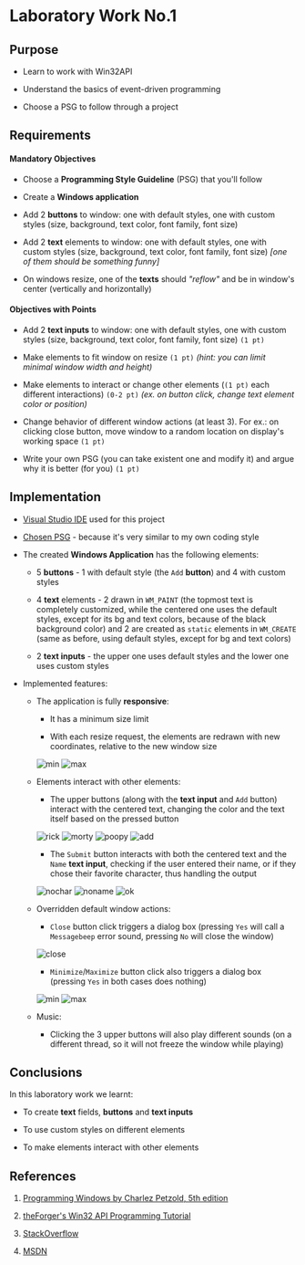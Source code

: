 # Laboratory Work No.1



## Purpose

- Learn to work with Win32API

- Understand the basics of event-driven programming

- Choose a PSG to follow through a project



## Requirements

#### Mandatory Objectives

- Choose a **Programming Style Guideline** (PSG) that you'll follow

- Create a **Windows application**

- Add 2 **buttons** to window: one with default styles, one with custom styles
(size, background, text color, font family, font size)

- Add 2 **text** elements to window: one with default styles, one with custom styles
(size, background, text color, font family, font size) *[one of them should be something funny]*

- On windows resize, one of the **texts** should *"reflow"* and be in window's center (vertically and horizontally)


#### Objectives with Points

- Add 2 **text inputs** to window: one with default styles, one with custom styles
(size, background, text color, font family, font size) `(1 pt)`

- Make elements to fit window on resize `(1 pt)` *(hint: you can limit minimal window width and height)*

- Make elements to interact or change other elements (`(1 pt)` each different interactions) `(0-2 pt)`
*(ex. on button click, change text element color or position)*

- Change behavior of different window actions (at least 3). For ex.: on clicking close button,
move window to a random location on display's working space `(1 pt)`

- Write your own PSG (you can take existent one and modify it) and argue why it is better (for you) `(1 pt)`



## Implementation

- [Visual Studio IDE](https://www.visualstudio.com/) used for this project

- [Chosen PSG](https://www.freebsd.org/cgi/man.cgi?query=style&sektion=9&manpath=FreeBSD+5.0-current) -
because it's very similar to my own coding style

- The created **Windows Application** has the following elements:

   + 5 **buttons** - 1 with default style (the `Add` **button**) and 4 with custom styles

   + 4 **text** elements - 2 drawn in `WM_PAINT`
   (the topmost text is completely customized, while the centered one uses the default styles,
   except for its bg and text colors, because of the black background color)
   and 2 are created as `static` elements in `WM_CREATE` (same as before,
   using default styles, except for bg and text colors)
   
   + 2 **text inputs** - the upper one uses default styles and the lower one uses custom styles
      
- Implemented features:

   + The application is fully **responsive**:
       
       - It has a minimum size limit
       
       - With each resize request, the elements are redrawn with new coordinates, relative to
       the new window size
       
       ![min][minwin]
       ![max][maxwin]

    + Elements interact with other elements:
       
       - The upper buttons (along with the **text input** and `Add` button) interact with the centered text,
       changing the color and the text itself based on the pressed button
      
       ![rick][rickclick]
       ![morty][mortyclick]
       ![poopy][poopyclick]
       ![add][addclick]
       
       - The `Submit` button interacts with both the centered text and the `Name` **text input**,
       checking if the user entered their name, or if they chose their favorite character, thus 
       handling the output
       
       ![nochar][nocharsubmit]
       ![noname][nonamesubmit]
       ![ok][oksubmit]
       
    + Overridden default window actions:
    
       - `Close` button click triggers a dialog box (pressing `Yes` will call a `Messagebeep` error sound,
       pressing `No` will close the window)
       
       ![close][close]
       
       - `Minimize`/`Maximize` button click also triggers a dialog box (pressing `Yes` in both cases does nothing)
       
       ![min][minimize]
       ![max][maximize]

    + Music:
    
       - Clicking the 3 upper buttons will also play different sounds (on a different thread, so it will not freeze
       the window while playing)
  
  
       
## Conclusions

In this laboratory work we learnt:

- To create **text** fields, **buttons** and **text inputs**

- To use custom styles on different elements

- To make elements interact with other elements
       
  
  
## References

1. [Programming Windows by Charlez Petzold, 5th edition](https://www.amazon.com/exec/obidos/ISBN=157231995X)

1. [theForger's Win32 API Programming Tutorial](http://www.winprog.org/tutorial/start.html)

1. [StackOverflow](https://stackoverflow.com/)

1. [MSDN](https://msdn.microsoft.com/en-us/library/windows/desktop/ff818516(v=vs.85).aspx)



[minwin]: https://user-images.githubusercontent.com/22482507/36475238-b719db1e-1702-11e8-9d97-38c7f38799bc.PNG "Minimum size"
[maxwin]: https://user-images.githubusercontent.com/22482507/36475250-b8443912-1702-11e8-89e2-90212af9df27.PNG "Maximum size"

[rickclick]: https://user-images.githubusercontent.com/22482507/36475245-b7bf2b0a-1702-11e8-8a58-ada2033048fe.PNG "Clicking Rick button"
[mortyclick]: https://user-images.githubusercontent.com/22482507/36475240-b737d34e-1702-11e8-88c7-123b5e205245.PNG "Clicking Morty button"
[poopyclick]: https://user-images.githubusercontent.com/22482507/36475244-b78fb0c8-1702-11e8-84b3-12eb8e6c649a.PNG "Clicking Mr. Poopybutthole button"
[addclick]: https://user-images.githubusercontent.com/22482507/36475247-b7f53d76-1702-11e8-96d9-3d6b621b3d29.PNG "Clicking Add"

[nocharsubmit]: https://user-images.githubusercontent.com/22482507/36475241-b753ae52-1702-11e8-913c-2525f8aeeb2a.PNG "Clicking Submit without choosing a char"
[nonamesubmit]: https://user-images.githubusercontent.com/22482507/36475242-b774b4b2-1702-11e8-8960-b383158ea1fa.PNG "Clicking Submit without entering your name"
[oksubmit]: https://user-images.githubusercontent.com/22482507/36475246-b7d96a74-1702-11e8-8b30-28750d1ec02e.PNG "Clicking Submit OK"

[close]: https://user-images.githubusercontent.com/22482507/36475248-b8109472-1702-11e8-8924-46291fc5cdcb.PNG "Clicking Close Window"
[minimize]: https://user-images.githubusercontent.com/22482507/36475237-b6fd32d4-1702-11e8-8b69-8d98b4430828.PNG "Clicking Minimize Window"
[maximize]: https://user-images.githubusercontent.com/22482507/36475249-b82a29aa-1702-11e8-90b2-06afdbbb0385.PNG "Clicking Maximize Window"
